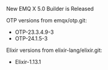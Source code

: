 New EMQ X 5.0 Builder is Released

OTP versions from emqx/otp.git:

+ OTP-23.3.4.9-3
+ OTP-24.1.5-3

Elixir versions from elixir-lang/elixir.git:

+ Elixir-1.13.1
